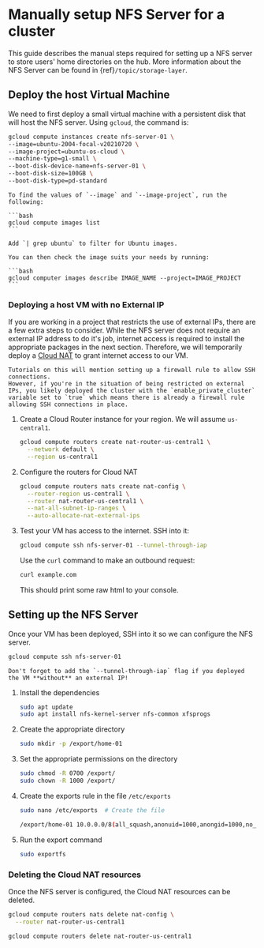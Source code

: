 # Manually setup NFS Server for a cluster

This guide describes the manual steps required for setting up a NFS server to store users' home directories on the hub.
More information about the NFS Server can be found in {ref}`/topic/storage-layer`.

## Deploy the host Virtual Machine

We need to first deploy a small virtual machine with a persistent disk that will host the NFS server.
Using `gcloud`, the command is:

```bash
gcloud compute instances create nfs-server-01 \
--image=ubuntu-2004-focal-v20210720 \
--image-project=ubuntu-os-cloud \
--machine-type=g1-small \
--boot-disk-device-name=nfs-server-01 \
--boot-disk-size=100GB \
--boot-disk-type=pd-standard
```

````{note}
To find the values of `--image` and `--image-project`, run the following:

```bash
gcloud compute images list
```

Add `| grep ubuntu` to filter for Ubuntu images.

You can then check the image suits your needs by running:

```bash
gcloud computer images describe IMAGE_NAME --project=IMAGE_PROJECT
```
````

### Deploying a host VM with no External IP

If you are working in a project that restricts the use of external IPs, there are a few extra steps to consider.
While the NFS server does not require an external IP address to do it's job, internet access is required to install the appropriate packages in the next section.
Therefore, we will temporarily deploy a [Cloud NAT](https://cloud.google.com/nat/docs) to grant internet access to our VM.

```{note}
Tutorials on this will mention setting up a firewall rule to allow SSH connections.
However, if you're in the situation of being restricted on external IPs, you likely deployed the cluster with the `enable_private_cluster` variable set to `true` which means there is already a firewall rule allowing SSH connections in place.
```

1. Create a Cloud Router instance for your region.
   We will assume `us-central1`.

   ```bash
   gcloud compute routers create nat-router-us-central1 \
     --network default \
     --region us-central1
   ```

2. Configure the routers for Cloud NAT

   ```bash
   gcloud compute routers nats create nat-config \
     --router-region us-central1 \
     --router nat-router-us-central1 \
     --nat-all-subnet-ip-ranges \
     --auto-allocate-nat-external-ips
   ```

3. Test your VM has access to the internet.
   SSH into it:

   ```bash
   gcloud compute ssh nfs-server-01 --tunnel-through-iap
   ```

   Use the `curl` command to make an outbound request:

   ```bash
   curl example.com
   ```

   This should print some raw html to your console.

## Setting up the NFS Server

Once your VM has been deployed, SSH into it so we can configure the NFS server.

```bash
gcloud compute ssh nfs-server-01
```

```{note}
Don't forget to add the `--tunnel-through-iap` flag if you deployed the VM **without** an external IP!
```

1. Install the dependencies

   ```bash
   sudo apt update
   sudo apt install nfs-kernel-server nfs-common xfsprogs
   ```

2. Create the appropriate directory

   ```bash
   sudo mkdir -p /export/home-01
   ```

3. Set the appropriate permissions on the directory

   ```bash
   sudo chmod -R 0700 /export/
   sudo chown -R 1000 /export/
   ```

4. Create the exports rule in the file `/etc/exports`

   ```bash
   sudo nano /etc/exports  # Create the file
   ```

   ```bash
   /export/home-01 10.0.0.0/8(all_squash,anonuid=1000,anongid=1000,no_subtree_check,rw,sync)  # Add this line to the bottom of the file
   ```

5. Run the export command

   ```bash
   sudo exportfs
   ```

### Deleting the Cloud NAT resources

Once the NFS server is configured, the Cloud NAT resources can be deleted.

```bash
gcloud compute routers nats delete nat-config \
  --router nat-router-us-central1

gcloud compute routers delete nat-router-us-central1
```
